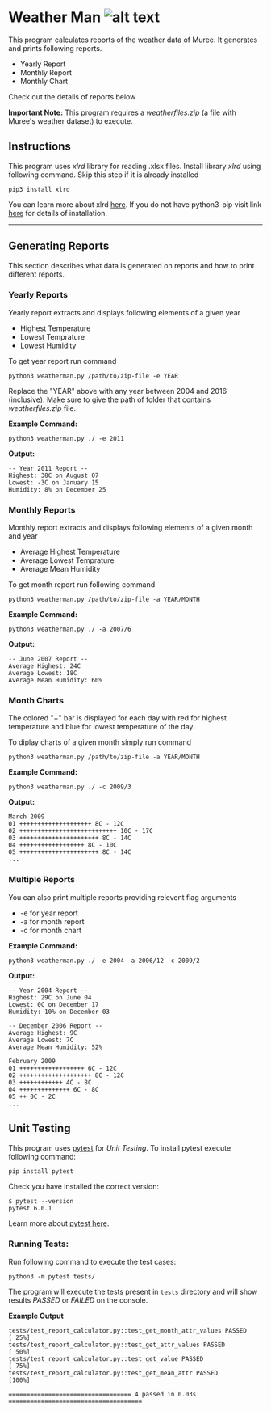 # Weather  Man  ![alt text](https://img.icons8.com/office/40/000000/cloud.png)


This program calculates reports of the weather data of Muree. It generates and prints following reports.
* Yearly Report
* Monthly Report
* Monthly Chart

Check out the details of reports below

**Important Note:** This program requires a *weatherfiles.zip* (a file with Muree's weather dataset) to execute.  

## Instructions

 This program uses *xlrd* library for reading .xlsx files. Install library *xlrd* using following command. Skip this step if it is already installed
```shell
pip3 install xlrd
```
You can learn more about xlrd [here](https://pypi.org/project/xlrd/).
If you do not have python3-pip visit link [here](https://pip.pypa.io/en/stable/installing/) for details of installation.

___
## Generating Reports

This section describes what data is generated on reports and how to print different reports.

### Yearly Reports

Yearly report extracts and displays following elements of a given year
* Highest Temperature
* Lowest Temprature
* Lowest Humidity

To get year report run command
```shell
python3 weatherman.py /path/to/zip-file -e YEAR
```
Replace the "YEAR" above with any year between 2004 and 2016 (inclusive). Make sure to give the path of folder that contains *weatherfiles.zip* file.

**Example Command:**

```shell
python3 weatherman.py ./ -e 2011
```
**Output:**
```shell
-- Year 2011 Report --
Highest: 38C on August 07
Lowest: -3C on January 15
Humidity: 8% on December 25
```

### Monthly Reports

Monthly report extracts and displays following elements of a given month and year
* Average Highest Temperature
* Average Lowest Temprature
* Average Mean Humidity

To get month report run following command
```shell
python3 weatherman.py /path/to/zip-file -a YEAR/MONTH
```

**Example Command:**

```shell
python3 weatherman.py ./ -a 2007/6
```
**Output:**
```shell
-- June 2007 Report --
Average Highest: 24C 
Average Lowest: 18C
Average Mean Humidity: 60% 
```

### Month Charts

The colored "+" bar is displayed for each day with red for highest temperature and blue for lowest temperature of the day.

To diplay charts of a given month simply run command
```shell
python3 weatherman.py /path/to/zip-file -a YEAR/MONTH
```


**Example Command:**

```shell
python3 weatherman.py ./ -c 2009/3
```
**Output:**

```shell
March 2009
01 ++++++++++++++++++++ 8C - 12C
02 +++++++++++++++++++++++++++ 10C - 17C
03 ++++++++++++++++++++++ 8C - 14C
04 ++++++++++++++++++ 8C - 10C
05 ++++++++++++++++++++++ 8C - 14C
...
```

### Multiple Reports

You can also print multiple reports providing relevent flag arguments
* -e for year report
* -a for month report
* -c for month chart



**Example Command:**

```shell
python3 weatherman.py ./ -e 2004 -a 2006/12 -c 2009/2
```

**Output:**

```shell
-- Year 2004 Report --
Highest: 29C on June 04
Lowest: 0C on December 17
Humidity: 10% on December 03

-- December 2006 Report --
Average Highest: 9C 
Average Lowest: 7C
Average Mean Humidity: 52% 

February 2009
01 ++++++++++++++++++ 6C - 12C
02 ++++++++++++++++++++ 8C - 12C
03 ++++++++++++ 4C - 8C
04 ++++++++++++++ 6C - 8C
05 ++ 0C - 2C
...
```

## Unit Testing

This program uses [pytest](https://docs.pytest.org/en/stable/) for *Unit Testing*. To install pytest execute following command:

```shell
pip install pytest
```
Check you have installed the correct version:

```shell
$ pytest --version
pytest 6.0.1
```
Learn more about [pytest here](https://docs.pytest.org/en/stable/).

### Running Tests:

Run following command to execute the test cases:
```shell
python3 -m pytest tests/
```
The program will execute the tests present in `tests` directory and will show results *PASSED* or *FAILED* on the console.

**Example Output**

```shell
tests/test_report_calculator.py::test_get_month_attr_values PASSED                  [ 25%]
tests/test_report_calculator.py::test_get_attr_values PASSED                        [ 50%]
tests/test_report_calculator.py::test_get_value PASSED                              [ 75%]
tests/test_report_calculator.py::test_get_mean_attr PASSED                          [100%]

================================== 4 passed in 0.03s =====================================
```
